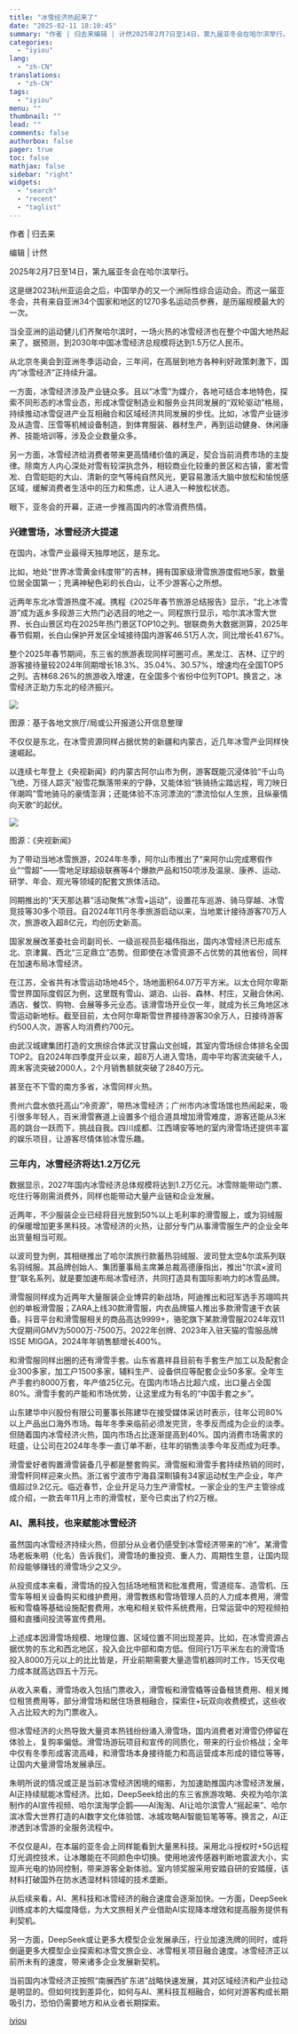 ```yaml
---
title: "冰雪经济热起来了"
date: "2025-02-11 18:10:45"
summary: "作者 | 归去来编辑 | 计然2025年2月7日至14日，第九届亚冬会在哈尔滨举行。这是继2023杭..."
categories:
  - "iyiou"
lang:
  - "zh-CN"
translations:
  - "zh-CN"
tags:
  - "iyiou"
menu: ""
thumbnail: ""
lead: ""
comments: false
authorbox: false
pager: true
toc: false
mathjax: false
sidebar: "right"
widgets:
  - "search"
  - "recent"
  - "taglist"
---
```


作者 | 归去来

编辑 | 计然

2025年2月7日至14日，第九届亚冬会在哈尔滨举行。

这是继2023杭州亚运会之后，中国举办的又一个洲际性综合运动会。而这一届亚冬会，共有来自亚洲34个国家和地区的1270多名运动员参赛，是历届规模最大的一次。

当全亚洲的运动健儿们齐聚哈尔滨时，一场火热的冰雪经济也在整个中国大地热起来了。据预测，到2030年中国冰雪经济总规模将达到1.5万亿人民币。

从北京冬奥会到亚洲冬季运动会，三年间，在高层到地方各种利好政策刺激下，国内“冰雪经济”正持续升温。

一方面，冰雪经济涉及产业链众多。且以“冰雪”为媒介，各地可结合本地特色，探索不同形态的冰雪业态，形成冰雪促制造业和服务业共同发展的“双轮驱动”格局，持续推动冰雪促进产业互相融合和区域经济共同发展的步伐。比如，冰雪产业链涉及从造雪、压雪等机械设备制造，到体育服装、器材生产，再到运动健身、休闲康养、技能培训等，涉及企业数量众多。

另一方面，冰雪经济给消费者带来更高情绪价值的满足，契合当前消费市场的主旋律。除南方人内心深处对雪有较深执念外，相较商业化较重的景区和古镇，雾凇雪凇、白雪皑皑的大山、清新的空气等纯自然风光，更容易激活大脑中放松和愉悦感区域，缓解消费者生活中的压力和焦虑，让人进入一种放松状态。

眼下，亚冬会的开幕，正进一步推高国内的冰雪消费热情。

### **​兴建雪场，冰雪经济大提速**

在国内，冰雪产业最得天独厚地区，是东北。

比如，地处“世界冰雪黄金纬度带”的吉林，拥有国家级滑雪旅游度假地5家，数量位居全国第一；充满神秘色彩的长白山，让不少游客心之所想。

近两年东北冰雪游热度不减。携程《2025年春节旅游总结报告》显示，“北上冰雪游”成为返乡多段游三大热门必选目的地之一。同程旅行显示，哈尔滨冰雪大世界、长白山景区均在2025年热门景区TOP10之列。银联商务大数据测算，2025年春节假期，长白山保护开发区全域接待国内游客46.51万人次，同比增长41.67%。

整个2025年春节期间，东三省的旅游表现同样可圈可点。黑龙江、吉林、辽宁的游客接待量较2024年同期增长18.3%、35.04%、30.57%，增速均在全国TOP5之列。吉林68.26%的旅游收入增速，在全国多个省份中位列TOP1。换言之，冰雪经济正助力东北的经济振兴。

![](https://diting-hetu.iyiou.com/test/async/paste/uQnHXOE5MLXlrgHYGxAo)

图源：基于各地文旅厅/局或公开报道公开信息整理

不仅仅是东北，在冰雪资源同样占据优势的新疆和内蒙古，近几年冰雪产业同样快速崛起。

以连续七年登上《央视新闻》的内蒙古阿尔山市为例，游客既能沉浸体验“千山鸟飞绝，万径人踪灭”般雪花飘落带来的宁静，又能体验“铁骑扬尘踏远程，弯刀映日伴潮鸣”雪地骑马的豪情澎湃；还能体验不冻河漂流的“漂流恰似人生旅，且纵豪情向天歌”的起伏。

![](https://diting-hetu.iyiou.com/test/async/paste/DwugpOtWDTPhdv9Ch3Jn)

图源：《央视新闻》

为了带动当地冰雪旅游，2024年冬季，阿尔山市推出了“来阿尔山完成寒假作业”“雪超”——雪地足球超级联赛等4个爆款产品和150项涉及温泉、康养、运动、研学、年会、观光等领域的配套文旅体活动。

同期推出的“天天那达慕”活动聚焦“冰雪+运动”，设置花车巡游、骑马穿越、冰雪竞技等30多个项目。自2024年11月冬季旅游启动以来，当地累计接待游客70万人次，旅游收入超8亿元，均创历史新高。

国家发展改革委社会司副司长、一级巡视员彭福伟指出，国内冰雪经济已形成东北、京津冀、西北“三足鼎立”态势。但即使在冰雪资源不占优势的其他省份，同样在加速布局冰雪经济。

在江苏，全省共有冰雪运动场地45个，场地面积64.07万平方米。以太仓阿尔卑斯雪世界国际度假区为例，这里既有雪山、湖泊、山谷、森林、村庄，又融合休闲、酒店、餐饮、购物、会展等多元业态。该滑雪场开业仅一年，就成为长三角地区冰雪运动新地标。截至目前，太仓阿尔卑斯雪世界接待游客30余万人，日接待游客约500人次，游客人均消费约700元。

由武汉城建集团打造的文旅综合体武汉甘露山文创城，其室内雪场综合体排名全国TOP2。自2024年四季度开业以来，超8万人进入雪场，周中平均客流突破千人，周末客流突破2000人，2个月销售额就突破了2840万元。

甚至在不下雪的南方多省，冰雪同样火热。

贵州六盘水依托高山“冷资源”，带热冰雪经济；广州市内冰雪场馆也热闹起来，吸引很多年轻人，百米滑雪赛道上设置多个组合道具增加滑雪难度，游客还能从3米高的跳台一跃而下，挑战自我。四川成都、江西靖安等地的室内滑雪场还提供丰富的娱乐项目，让游客尽情体验冰雪乐趣。

### **三年内，冰雪经济将达1.2万亿元**

数据显示，2027年国内冰雪经济总体规模将达到1.2万亿元。冰雪除能带动门票、吃住行等刚需消费外，同样也能带动大量产业链和企业发展。

近两年，不少服装企业已经将目光放到50%以上毛利率的滑雪服上，或为羽绒服的保暖增加更多黑科技。冰雪经济的火热，让部分专门从事滑雪服生产的企业全年出货量相当可观。

以波司登为例，其相继推出了哈尔滨旅行款蓄热羽绒服、波司登太空&尔滨系列联名羽绒服。其品牌创始人、集团董事局主席兼总裁高德康指出，推出“尔滨×波司登”联名系列，就是要加速布局冰雪经济，共同打造具有国际影响力的冰雪品牌。

滑雪服同样成为近两年大量服装企业博弈的新战场，阿迪推出和冠军选手苏翊鸣共创的单板滑雪服；ZARA上线30款滑雪服，内衣品牌猫人推出多款滑雪速干衣装备。抖音平台和滑雪服相关的商品高达9999+，骆驼旗下某款滑雪服2024年双11大促期间GMV为5000万-7500万。2022年创牌、2023年入驻天猫的雪服品牌ISSE MIGGA，2024年年销售额增长400%。

和滑雪服同样出圈的还有滑雪手套。山东省嘉祥县目前有手套生产加工以及配套企业300多家，加工户1500多家，辅料生产、设备供应等配套企业50多家。全年生产手套约8000万套，年产值25亿元。在国内市场占比超六成，出口量占全国80%。滑雪手套的产能和市场优势，让这里成为有名的“中国手套之乡”。

山东建华中兴股份有限公司董事长陈建华在接受媒体采访时表示，往年公司80%以上产品出口海外市场。每年冬季来临前必须发完货，冬季反而成为企业的淡季。但随着国内冰雪经济火热，国内市场占比逐渐提高到40%。国内消费市场需求的旺盛，让公司在2024年冬季一直订单不断，往年的销售淡季今年反而成为旺季。

滑雪爱好者购置滑雪装备几乎都是整套购买。滑雪服和滑雪手套持续热销的同时，滑雪杆同样迎来火热。浙江省宁波市宁海县深甽镇有34家运动杖生产企业，年产值超过9.2亿元。临近春节，企业开足马力生产滑雪杖。一家企业的生产主管徐成成介绍，一款去年11月上市的滑雪杖，至今已卖出了约2万根。

### **AI、黑科技，也来赋能冰雪经济**

虽然国内冰雪经济持续火热，但部分从业者仍感受到冰雪经济带来的“冷”。某滑雪场老板朱明（化名）告诉我们，滑雪场的重投资、重人力、周期性生意，让国内现阶段能够赚钱的滑雪场少之又少。

从投资成本来看，滑雪场的投入包括场地租赁和批准费用，雪道缆车、造雪机、压雪车等相关设备购买和维护费用，滑雪教练和雪场管理人员的人力成本费用，滑雪板和雪橇等基础设施配套费用，水电和相关软件系统费用，日常运营中的短视频拍摄和直播间投流等宣传费用。

上述成本因滑雪场规模、地理位置、区域位置不同出现差异。比如，在冰雪资源占据优势的东北和西北地区，投入会比中部和南方低。但同行1万平米左右的滑雪场投入8000万元以上的比比皆是，开业前期需要大量造雪机器同时工作，15天仅电力成本就高达四五十万元。

从收入来看，滑雪场收入包括门票收入，滑雪板和滑雪橇等设备租赁费用、相关摊位租赁费用等，部分滑雪场和居住场景相融合，探索住+玩双向收费模式，这些收入占比较大的为门票收入。

但冰雪经济的火热导致大量资本热钱纷纷涌入滑雪场，国内消费者对滑雪仍停留在体验上，复购率偏低。滑雪场游玩项目和宣传的同质化，带来的行业价格战；全年中仅有冬季形成客流高峰，和滑雪场本身接待能力和高运营成本形成的错位等等，让国内大量滑雪场发展承压。

朱明所说的情况或正是当前冰雪经济困境的缩影，为加速助推国内冰雪经济发展，AI正持续赋能冰雪经济。比如，DeepSeek给出的东三省旅游攻略、央视为哈尔滨制作的AI宣传视频、哈尔滨淘学企鹅——AI淘淘、AI让哈尔滨雪人“摇起来”、哈尔滨冰雪大世界打造的AI数字文化体验馆、冰城攻略AI智能铅笔等等。换言之，AI正渗透到冰雪游的全服务流程中。

不仅仅是AI，在本届的亚冬会上同样能看到大量黑科技。采用北斗授权时+5G远程灯光调控技术，让冰雕能在不同颜色中切换。使用地波传感器判断地震波大小，实现声光电的协同控制，带来游客全新体验。室内领奖服采用安踏自研的安踏膜，该材料打破国外在防水透湿材料领域的技术垄断。

从后续来看，AI、黑科技和冰雪经济的融合速度会逐渐加快。一方面，DeepSeek训练成本的大幅度降低，为大文旅相关产业借助AI实现降本增效和提高服务提供有利契机。

另一方面，DeepSeek或让更多大模型企业发展承压，行业加速洗牌的同时，或将倒逼更多大模型企业探索和冰雪文旅企业、冰雪相关项目融合速度。冰雪经济正以前所未有的速度，带来诸多企业发展新契机。

当前国内冰雪经济正按照“南展西扩东进”战略快速发展，其对区域经济和产业拉动是明显的。但如何找到差异化，如何与AI、黑科技互相融合，如何对游客构成长期吸引力，恐怕仍需要地方和从业者长期探索。

[iyiou](https://www.iyiou.com/news/202502111089969)
